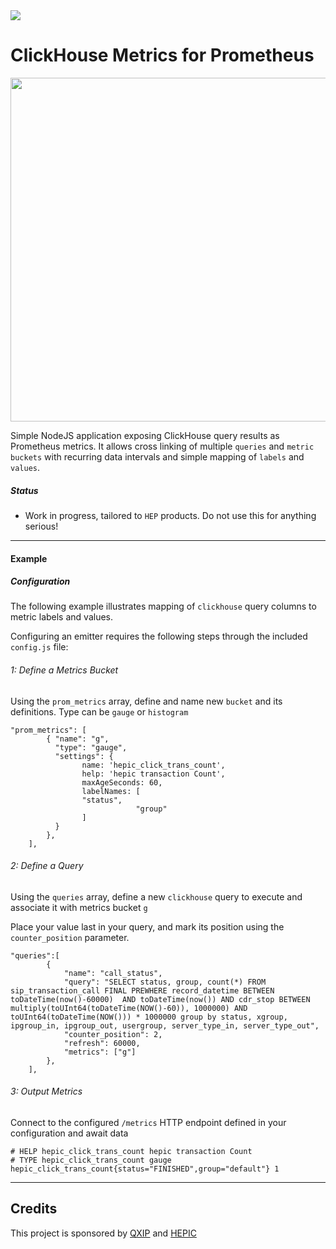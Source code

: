 <img src="https://avatars2.githubusercontent.com/u/27866033?s=200&v=4">

# ClickHouse Metrics for Prometheus
<img src=https://user-images.githubusercontent.com/1423657/62568240-0e389700-b88d-11e9-8e7d-16d84be08ae9.png width=550>

Simple NodeJS application exposing ClickHouse query results as Prometheus metrics. It allows cross linking of multiple `queries` and `metric buckets` with recurring data intervals and simple mapping of `labels` and `values`.

##### Status
* Work in progress, tailored to `HEP` products. Do not use this for anything serious!

-------------

#### Example

##### Configuration
The following example illustrates mapping of `clickhouse` query columns to metric labels and values.

Configuring an emitter requires the following steps through the included `config.js` file:

###### 1: Define a Metrics Bucket
Using the `prom_metrics` array, define and name new `bucket` and its definitions. Type can be `gauge` or `histogram`
```
"prom_metrics": [
		{ "name": "g", 
		  "type": "gauge",
		  "settings": {
		        name: 'hepic_click_trans_count',
		        help: 'hepic transaction Count',
		        maxAgeSeconds: 60,
		        labelNames: [   
				"status",
	                        "group"
		        ]
		  }
		},
	],
```

###### 2: Define a Query
Using the `queries` array, define a new `clickhouse` query to execute and associate it with metrics bucket `g`

Place your value last in your query, and mark its position using the `counter_position` parameter.
```
"queries":[
		{
			"name": "call_status",
			"query": "SELECT status, group, count(*) FROM sip_transaction_call FINAL PREWHERE record_datetime BETWEEN toDateTime(now()-60000)  AND toDateTime(now()) AND cdr_stop BETWEEN multiply(toUInt64(toDateTime(NOW()-60)), 1000000) AND toUInt64(toDateTime(NOW())) * 1000000 group by status, xgroup, ipgroup_in, ipgroup_out, usergroup, server_type_in, server_type_out",
			"counter_position": 2,
			"refresh": 60000,
			"metrics": ["g"]
		},
	],
```

###### 3: Output Metrics
Connect to the configured `/metrics` HTTP endpoint defined in your configuration and await data
```
# HELP hepic_click_trans_count hepic transaction Count
# TYPE hepic_click_trans_count gauge
hepic_click_trans_count{status="FINISHED",group="default"} 1
```


---------

## Credits
This project is sponsored by [QXIP](https://github.com/qxip) and [HEPIC](http://hepic.tel)
